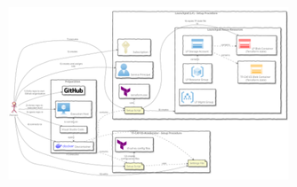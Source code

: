 <div hidden>
@startuml Diagram
!define AzurePuml https://raw.githubusercontent.com/plantuml-stdlib/Azure-PlantUML/release/2-2/dist
!define SPRITESURL https://raw.githubusercontent.com/plantuml-stdlib/gilbarbara-plantuml-sprites/v1.0/sprites

!includeurl AzurePuml/AzureSimplified.puml
!includeurl AzurePuml/AzureCommon.puml

skinparam rectangleBackgroundColor transparent
skinparam defaultFontColor grey
skinparam handwritten true
left to right direction
actor "Person" as user

' #####################################
' # Preparations
' #####################################

rectangle "Preparation" as preparation {

  ' Docker
  !includeurl SPRITESURL/docker.puml
  rectangle "<color:blue><$docker></color> Devcontainer" as devcontainer

  ' Github
  !includeurl SPRITESURL/github.puml
  rectangle "<color:black><$github></color>" as github

  ' Visual Studio
  rectangle "Visual Studio Code" as vsc

  ' Azure Virtual Machine
  !includeurl AzurePuml/Compute/AzureVirtualMachine.puml
  rectangle "<color:AZURE_SYMBOL_COLOR><$AzureVirtualMachine></color> Execution Host" as machine
}

' #####################################
' # Launchpad Setup Procedure
' #####################################

rectangle "Launchpad (LP) - Setup Procedure" as launchpad {
  ' Azure Subscription
  !includeurl AzurePuml/Management/AzureSubscription.puml
  rectangle "<color:#ab9100><$AzureSubscription></color> Subscription" as subscription

  ' Azure User
  !includeurl AzurePuml/Identity/AzureActiveDirectoryUser.puml
  rectangle "<color:AZURE_SYMBOL_COLOR><$AzureActiveDirectoryUser></color> Service Principal" as spn

  ' Shell Script
  file "Setup Script" as setuplp

  ' Terraform
  !includeurl SPRITESURL/terraform.puml
  rectangle "<color:purple><$terraform></color> terraform.exe" as terraform

  rectangle "Launchpad Azure Resources" as azresources {
    ' Azure Management Group
    !includeurl AzurePuml/Management/AzureManagementGroups.puml
    rectangle "<color:AZURE_SYMBOL_COLOR><$AzureManagementGroups></color> LP Mgmt Group" as mgmtgroup

    ' Resource Group
    !includeurl AzurePuml/Management/AzureResourceGroups.puml
    rectangle "<color:AZURE_SYMBOL_COLOR><$AzureResourceGroups></color> LP Resource Group" as resgroup

    ' Storage Account
    !includeurl AzurePuml/Storage/AzureStorage.puml
    rectangle "<color:AZURE_SYMBOL_COLOR><$AzureStorage></color> LP Storage Account" as straccount

    ' TF-CAF-ES Blob Container
    !includeurl AzurePuml/Storage/AzureBlobStorage.puml
    rectangle "<color:orange><$AzureBlobStorage></color> TF-CAF-ES Blob Container (Terraform state)" as blobtfcafes

    ' LP Blob Container
    !includeurl AzurePuml/Storage/AzureBlobStorage.puml
    rectangle "<color:red><$AzureBlobStorage></color> LP Blob Container (Terraform state)" as bloblaunchpad
  }
}


user -> github: 1) forks repo to own Github organization
user -> machine: 2) clones repo to execution host
user -> vsc: 3) opens repo in

vsc .> machine: is running on
vsc .> devcontainer: opens
devcontainer .> setuplp: contains

user --> devcontainer: 4) connects to
user --> subscription: 5) creates
user --> spn: 6) creates and assigns role
user ---> setuplp: 7) executes

setuplp --> azresources: 8) creates
setuplp --> bloblaunchpad: 9) copies TF state file to
setuplp .> terraform: uses

resgroup .> straccount: contains
straccount ..> blobtfcafes: contains
straccount ..> bloblaunchpad: contains



' #####################################
' # TF-CAF-ES-Accelerator
' #####################################

rectangle "TF-CAF-ES-Accelerator - Setup Procedure" as accelerator {
  'Settings File
  file "Settings File" as settingsaccelerator

  'Shell Script
  file "Setup Script" as setupaccelerator

  ' Terraform
  !includeurl SPRITESURL/terraform.puml
  rectangle "<color:purple><$terraform></color> tf-caf-es config files" as terraformaccelerator
}

user --> settingsaccelerator: 10) edits
devcontainer ..> settingsaccelerator: contains
devcontainer ..> setupaccelerator: contains
user --> setupaccelerator: 11) executes
setupaccelerator -> terraformaccelerator: 12) creates configuration files
setupaccelerator ..> settingsaccelerator: uses
@enduml
</div>

![](diagram.svg)